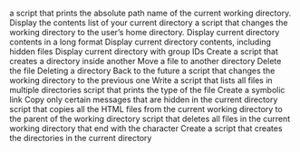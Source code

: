 a script that prints the absolute path name of the current working directory.
Display the contents list of your current directory
 a script that changes the working directory to the user’s home directory.
Display current directory contents in a long format
Display current directory contents, including hidden files
Display current directory with group IDs
Create a script that creates a directory inside another
Move a file to another directory
Delete the file 
Deleting a directory
Back to the future
 a script that changes the working directory to the previous one
Write a script that lists all files in multiple directories
 script that prints the type of the file 
Create a symbolic link
Copy only certain messages that are hidden in the current directory
script that copies all the HTML files from the current working directory to the parent of the working directory
script that deletes all files in the current working directory that end with the character
 Create a script that creates the directories in the current directory
